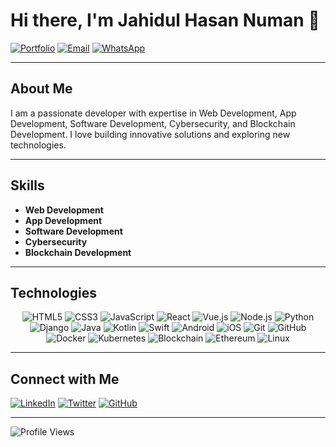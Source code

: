 # Hi there, I'm Jahidul Hasan Numan 👋

[![Portfolio](https://img.shields.io/badge/Portfolio-jhnuman.com-blue?style=for-the-badge)](https://jhnuman.com)
[![Email](https://img.shields.io/badge/Email-jhnuman00@gmail.com-blue?style=for-the-badge)](mailto:jhnuman00@gmail.com)
[![WhatsApp](https://img.shields.io/badge/WhatsApp-+8801317558946-green?style=for-the-badge)](https://wa.me/8801317558946)

---

## About Me

I am a passionate developer with expertise in Web Development, App Development, Software Development, Cybersecurity, and Blockchain Development. I love building innovative solutions and exploring new technologies.

---

## Skills

- **Web Development**
- **App Development**
- **Software Development**
- **Cybersecurity**
- **Blockchain Development**

---

## Technologies

<div align="center">
  <img src="https://img.icons8.com/color/48/000000/html-5.png" alt="HTML5"/>
  <img src="https://img.icons8.com/color/48/000000/css3.png" alt="CSS3"/>
  <img src="https://img.icons8.com/color/48/000000/javascript.png" alt="JavaScript"/>
  <img src="https://img.icons8.com/color/48/000000/react-native.png" alt="React"/>
  <img src="https://img.icons8.com/color/48/000000/vue-js.png" alt="Vue.js"/>
  <img src="https://img.icons8.com/color/48/000000/nodejs.png" alt="Node.js"/>
  <img src="https://img.icons8.com/color/48/000000/python.png" alt="Python"/>
  <img src="https://img.icons8.com/color/48/000000/django.png" alt="Django"/>
  <img src="https://img.icons8.com/color/48/000000/java-coffee-cup-logo.png" alt="Java"/>
  <img src="https://img.icons8.com/color/48/000000/kotlin.png" alt="Kotlin"/>
  <img src="https://img.icons8.com/color/48/000000/swift.png" alt="Swift"/>
  <img src="https://img.icons8.com/color/48/000000/android-os.png" alt="Android"/>
  <img src="https://img.icons8.com/?size=100&id=30659&format=png&color=000000" alt="iOS"/>
  <img src="https://img.icons8.com/color/48/000000/git.png" alt="Git"/>
  <img src="https://img.icons8.com/color/48/000000/github.png" alt="GitHub"/>
  <img src="https://img.icons8.com/color/48/000000/docker.png" alt="Docker"/>
  <img src="https://img.icons8.com/color/48/000000/kubernetes.png" alt="Kubernetes"/>
  <img src="https://img.icons8.com/color/48/000000/blockchain-new-logo.png" alt="Blockchain"/>
  <img src="https://img.icons8.com/color/48/000000/ethereum.png" alt="Ethereum"/>
  <img src="https://img.icons8.com/color/48/000000/linux.png" alt="Linux"/>
</div>

---

## Connect with Me

[![LinkedIn](https://img.shields.io/badge/LinkedIn-Connect-blue?style=for-the-badge&logo=linkedin)](https://www.linkedin.com/in/jhnuman)
[![Twitter](https://img.shields.io/badge/Twitter-Follow-blue?style=for-the-badge&logo=twitter)](https://facebook.com/jahidulhasan.numan)
[![GitHub](https://img.shields.io/badge/GitHub-Follow-blue?style=for-the-badge&logo=github)](https://github.com/numan682)

---

![Profile Views](https://komarev.com/ghpvc/?username=numan682&style=for-the-badge)